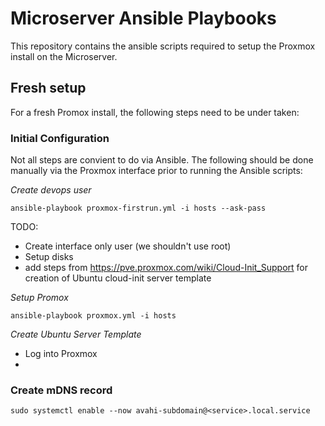 # Microserver Ansible Playbooks

This repository contains the ansible scripts required to setup the Proxmox install on the Microserver.

## Fresh setup

For a fresh Promox install, the following steps need to be under taken:

### Initial Configuration
Not all steps are convient to do via Ansible. The following should be done manually via the Proxmox interface prior to running the Ansible scripts:

*Create devops user*
```
ansible-playbook proxmox-firstrun.yml -i hosts --ask-pass
```

TODO:
* Create interface only user (we shouldn't use root)
* Setup disks
* add steps from https://pve.proxmox.com/wiki/Cloud-Init_Support for creation of Ubuntu cloud-init server template

*Setup Promox*
```
ansible-playbook proxmox.yml -i hosts
```

*Create Ubuntu Server Template*
* Log into Proxmox
* 

### Create mDNS record

```
sudo systemctl enable --now avahi-subdomain@<service>.local.service
```